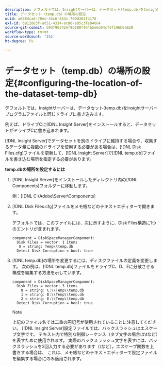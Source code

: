 ```yaml
---
description: デフォルトでは、Insightサーバーは、データセット(temp.db)をInsightサーバープログラムファイルと同じドライブに書き込みます。
title: データセット（temp.db）の場所の設定
uuid: a6884cad-70ed-4bc6-853c-700d301fb178
exl-id: 6812883f-ad51-4314-8c80-e95c3fe84664
source-git-commit: d9df90242ef96188f4e4b5e6d04cfef196b0a628
workflow-type: tm+mt
source-wordcount: '251'
ht-degree: 5%

---
```


# データセット（temp.db）の場所の設定{#configuring-the-location-of-the-dataset-temp-db}

デフォルトでは、Insightサーバーは、データセット(temp.db)をInsightサーバープログラムファイルと同じドライブに書き込みます。

例えば、ドライブCに[!DNL Insight Server]をインストールすると、データセットがドライブCに書き込まれます。

[!DNL Insight Server]でデータセットを別のドライブに維持する場合や、収集するデータ量に複数のドライブを使用する必要がある場合は、[!DNL Disk Files.cfg]ファイルを更新して、[!DNL Insight Server]で[!DNL temp.db]ファイルを書き込む場所を指定する必要があります。

**temp.dbの場所を設定するには**

1. [!DNL Insight Server]をインストールしたディレクトリ内の[!DNL Components]フォルダーに移動します。

   例：[!DNL C:\Adobe\Server\Components]

1. [!DNL Disk Files.cfg]ファイルをメモ帳などのテキストエディターで開きます。

   デフォルトでは、このファイルには、次に示すように、Disk Files構造に1つのエントリが含まれます。

   ```
   component = DiskSpaceManagerComponent:
     Disk Files = vector: 1 items
      0 = string: Temp\\temp.db
     Detect Disk Corruption = bool: true
   ```

1. [!DNL temp.db]の場所を変更するには、ディスクファイルの定義を変更します。 次の例は、[!DNL temp.db]ファイルをドライブC、D、Eに分散させる構成を編集する方法を示しています。

   ```
   component = DiskSpaceManagerComponent:
     Disk Files = vector: 3 items
       0 = string: C:\\Temp\\temp.db
       1 = string: D:\\Temp\\temp.db
       2 = string: E:\\Temp\\temp.db
     Detect Disk Corruption = bool: true
   ```

   >[!NOTE]
   >
   >上記のファイル名では二重の円記号が使用されていることに注意してください。 [!DNL Insight Server]設定ファイルでは、バックスラッシュはエスケープ文字です。 テキスト内で特別な制御シーケンス（タブ文字の場合は\tなど）を表すために使用されます。 実際のバックスラッシュ文字を表すには、バックスラッシュを2回入力する必要があります（\\など）。エスケープ関数を上書きする場合は、 これは、メモ帳などのテキストエディターで設定ファイルを編集する場合にのみ適用されます。
